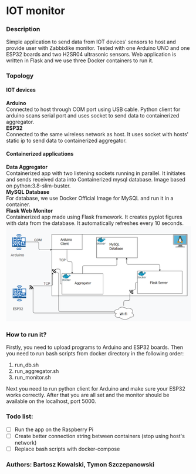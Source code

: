 # IOT monitor
### Description
Simple application to send data from IOT devices' sensors to host and provide user with Zabbixlike monitor. Tested with one Arduino UNO and one ESP32 boards and two H2SR04 ultrasonic sensors. Web application is written in Flask and we use three Docker containers to run it.
### Topology
#### IOT devices
**Arduino** <br/>
Connected to host through COM port using USB cable. Python client for arduino scans serial port and uses socket to send data to containerized  aggregator. <br/>
**ESP32** <br/>
Connected to the same wireless network as host. It uses socket with hosts' static ip to send data to containerized  aggregator.
#### Containerized applications
**Data Aggregator** <br/>
Containerized app with two listening sockets running in parallel. It initiates and sends received data into Containerized mysql database. Image based on python:3.8-slim-buster. <br/>
**MySQL Database** <br/>
For database, we use Docker Official Image for MySQL and run it in a container. <br/>
**Flask Web Monitor** <br/>
Containerized app made using Flask framework. It creates pyplot figures with data from the database. It automatically refreshes every 10 seconds. <br/>
![Screenshot](screenshots/topology.png)
### How to run it?
Firstly, you need to upload programs to Arduino and ESP32 boards. Then you need to run bash scripts from docker directory in the following order:
1. run_db.sh
1. run_aggregator.sh
1. run_monitor.sh

Next you need to run python client for Arduino and make sure your ESP32 works correctly. After that you are all set and the monitor should be available on the localhost, port 5000.
### Todo list:
- [ ] Run the app on the Raspberry Pi
- [ ] Create better connection string between containers (stop using host's network)
- [ ] Replace bash scripts with docker-compose
### Authors: Bartosz Kowalski, Tymon Szczepanowski
